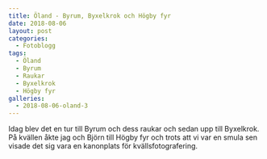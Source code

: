 ```yaml
---
title: Öland - Byrum, Byxelkrok och Högby fyr
date: 2018-08-06
layout: post
categories:
  - Fotoblogg
tags:
  - Öland
  - Byrum
  - Raukar
  - Byxelkrok
  - Högby fyr
galleries:
  - 2018-08-06-oland-3
---
```


Idag blev det en tur till Byrum och dess raukar och sedan upp till Byxelkrok. På kvällen åkte jag och Björn till Högby fyr och trots att vi var en smula sen visade det sig vara en kanonplats för kvällsfotografering.
